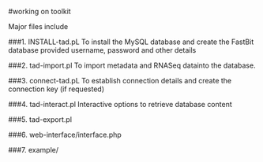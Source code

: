 #working on toolkit

Major files include

###1. INSTALL-tad.pL
	To install the MySQL database and create the FastBit database provided username, password and other details

###2. tad-import.pl
	To import metadata and RNASeq datainto the database.

###3. connect-tad.pL
	To establish connection details and create the connection key (if requested)

###4. tad-interact.pl
	Interactive options to retrieve database content

###5. tad-export.pl

###6. web-interface/interface.php

###7. example/

